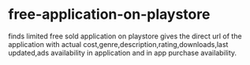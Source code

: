 # free-application-on-playstore
finds limited free sold application on playstore gives the direct url of the application with actual cost,genre,description,rating,downloads,last updated,ads availability in application and in app purchase availability.

